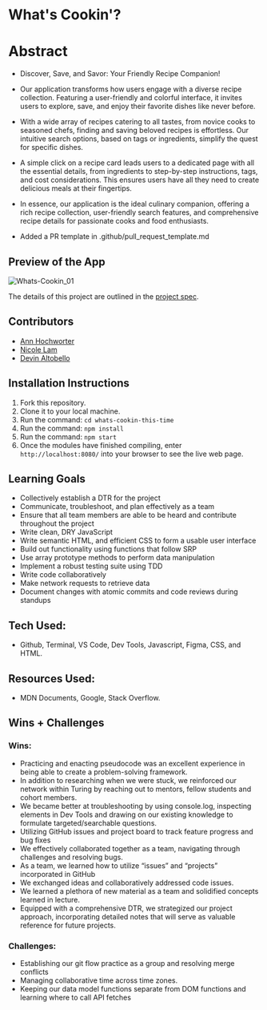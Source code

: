 # What's Cookin'?

# Abstract

- Discover, Save, and Savor: Your Friendly Recipe Companion!

- Our application transforms how users engage with a diverse recipe collection. Featuring a user-friendly and colorful interface, it invites users to explore, save, and enjoy their favorite dishes like never before.

- With a wide array of recipes catering to all tastes, from novice cooks to seasoned chefs, finding and saving beloved recipes is effortless. Our intuitive search options, based on tags or ingredients, simplify the quest for specific dishes.

- A simple click on a recipe card leads users to a dedicated page with all the essential details, from ingredients to step-by-step instructions, tags, and cost considerations. This ensures users have all they need to create delicious meals at their fingertips.

- In essence, our application is the ideal culinary companion, offering a rich recipe collection, user-friendly search features, and comprehensive recipe details for passionate cooks and food enthusiasts.

- Added a PR template in .github/pull_request_template.md

## Preview of the App
![Whats-Cookin_01](https://user-images.githubusercontent.com/130494366/265861865-969a1361-ad61-4f65-b5f9-36cdd669211a.gif)

The details of this project are outlined in the <a href="https://frontend.turing.edu/projects/What%27sCookin-PartOne.html" target="\__blank">project spec</a>.

## Contributors

- [Ann Hochworter](https://github.com/AHochworter)
- [Nicole Lam](https://github.com/Nicolelam8891)
- [Devin Altobello](https://github.com/daltobello)

## Installation Instructions

1. Fork this repository.
2. Clone it to your local machine.
3. Run the command: `cd whats-cookin-this-time`
4. Run the command: `npm install`
5. Run the command: `npm start`
6. Once the modules have finished compiling, enter `http://localhost:8080/` into your browser to see the live web page.

## Learning Goals

- Collectively establish a DTR for the project
- Communicate, troubleshoot, and plan effectively as a team
- Ensure that all team members are able to be heard and contribute throughout the project
- Write clean, DRY JavaScript
- Write semantic HTML, and efficient CSS to form a usable user interface
- Build out functionality using functions that follow SRP
- Use array prototype methods to perform data manipulation
- Implement a robust testing suite using TDD
- Write code collaboratively
- Make network requests to retrieve data
- Document changes with atomic commits and code reviews during standups

## Tech Used: 
- Github, Terminal, VS Code, Dev Tools, Javascript, Figma, CSS, and HTML.

## Resources Used: 
- MDN Documents, Google, Stack Overflow.

## Wins + Challenges

### Wins:

- Practicing and enacting pseudocode was an excellent experience in being able to create a problem-solving framework.
- In addition to researching when we were stuck, we reinforced our network within Turing by reaching out to mentors, fellow students and cohort members.
- We became better at troubleshooting by using console.log, inspecting elements in Dev Tools and drawing on our existing knowledge to formulate targeted/searchable questions.
- Utilizing GitHub issues and project board to track feature progress and bug fixes
- We effectively collaborated together as a team, navigating through challenges and resolving bugs.
- As a team, we learned how to utilize “issues” and “projects” incorporated in GitHub
- We exchanged ideas and collaboratively addressed code issues.
- We learned a plethora of new material as a team and solidified concepts learned in lecture.
- Equipped with a comprehensive DTR, we strategized our project approach, incorporating detailed notes that will serve as valuable reference for future projects.

### Challenges:
- Establishing our git flow practice as a group and resolving merge conflicts
- Managing collaborative time across time zones.
- Keeping our data model functions separate from DOM functions and learning where to call API fetches

